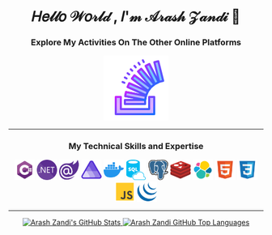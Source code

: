 <div align="center">

# 𝐻𝑒𝓁𝓁𝑜 𝒲𝑜𝓇𝓁𝒹 , 𝐼'𝓂 𝒜𝓇𝒶𝓈𝒽 𝒵𝒶𝓃𝒹𝒾 👋

### Explore My Activities On The Other Online Platforms

[![Stack Overflow](./Icons/Gradient%20icons/stackoverflow.svg)](https://stackoverflow.com/users/3046588/arash-zandi)

---
 
### My Technical Skills and Expertise

[<img async src="./Icons/csharp.svg" alt="C#" height="40">](https://github.com/zandiarash)
[<img async src="./Icons/dotnet.svg" alt="Dotnet" height="40">](https://github.com/zandiarash)
[<img async src="./Icons/blazor.svg" alt="blazor" height="40" >](https://github.com/zandiarash)
[<img async src="./Icons/aspire.svg" alt="Aspire" height="40">](https://github.com/zandiarash)
[<img async src="./Icons/docker.svg" alt="Docker" height="40">](https://github.com/zandiarash)
[<img async src="./Icons/sql.svg" alt="MSSQL" height="40">](https://github.com/zandiarash)
[<img async src="./Icons/postgres.svg" alt="C#" height="40">](https://github.com/zandiarash)
[<img async src="./Icons/redis.svg" alt="Redis" height="40">](https://github.com/zandiarash)
[<img async src="./Icons/elk.svg" alt="ElasticSearch" height="40">](https://github.com/zandiarash)
[<img async src="./Icons/html.svg" alt="Html" height="40">](https://github.com/zandiarash)
[<img async src="./Icons/css.svg" alt="CSS" height="40">](https://github.com/zandiarash)
[<img async src="./Icons/js.svg" alt="JS" height="40">](https://github.com/zandiarash)
[<img async src="./Icons/jquery2.svg" alt="jQuery" height="40">](https://github.com/zandiarash)

---

  <a href="https://github.com/zandiarash">
    <img height="180em" src="https://github-readme-stats.vercel.app/api?username=zandiarash&show_icons=true&theme=transparent&count_private=true" alt="Arash Zandi's GitHub   Stats" />
    <img height="180em" src="https://github-readme-stats.vercel.app/api/top-langs/?username=zandiarash&theme=transparent&layout=compact&v=1&exclude_repo=Sam.SchoolProjects" 
      alt="Arash Zandi GitHub Top Languages" />
  </a>

</div>

